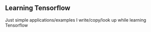 ## Learning Tensorflow

Just simple applications/examples I write/copy/look up while learning Tensorflow
